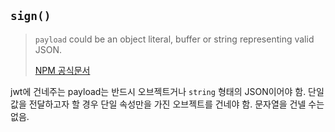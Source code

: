 ## `sign()`

> `payload` could be an object literal, buffer or string representing valid JSON.
>
> [NPM 공식문서](https://www.npmjs.com/package/jsonwebtoken)

jwt에 건네주는 payload는 반드시 오브젝트거나 `string` 형태의 JSON이어야 함. 단일 값을 전달하고자 할 경우 단일 속성만을 가진 오브젝트를 건네야 함. 문자열을 건넬 수는 없음.
